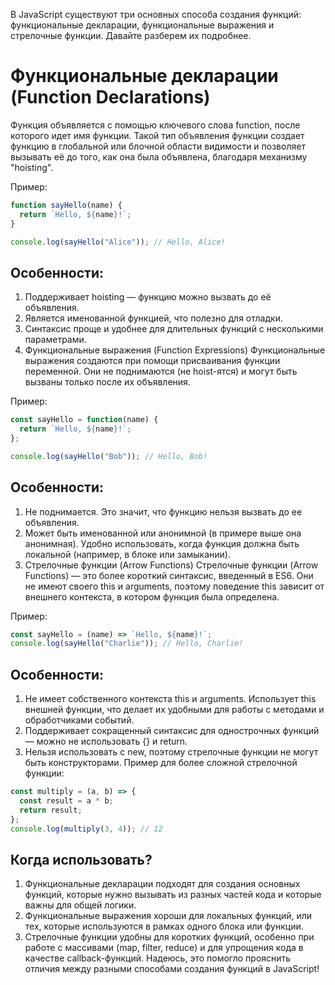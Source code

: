 В JavaScript существуют три основных способа создания функций: функциональные декларации, функциональные выражения и стрелочные функции. Давайте разберем их подробнее.

# Функциональные декларации (Function Declarations)
Функция объявляется с помощью ключевого слова function, после которого идет имя функции. Такой тип объявления функции создает функцию в глобальной или блочной области видимости и позволяет вызывать её до того, как она была объявлена, благодаря механизму "hoisting".

Пример:

```javascript
function sayHello(name) {
  return `Hello, ${name}!`;
}

console.log(sayHello("Alice")); // Hello, Alice!
```
## Особенности:
1. Поддерживает hoisting — функцию можно вызвать до её объявления.
2. Является именованной функцией, что полезно для отладки.
3. Синтаксис проще и удобнее для длительных функций с несколькими параметрами.
4. Функциональные выражения (Function Expressions)
Функциональные выражения создаются при помощи присваивания функции переменной. Они не поднимаются (не hoist-ятся) и могут быть вызваны только после их объявления.

Пример:

```javascript
const sayHello = function(name) {
  return `Hello, ${name}!`;
};

console.log(sayHello("Bob")); // Hello, Bob!
```
## Особенности:
1. Не поднимается. Это значит, что функцию нельзя вызвать до ее объявления.
2. Может быть именованной или анонимной (в примере выше она анонимная).
Удобно использовать, когда функция должна быть локальной (например, в блоке или замыкании).
3. Стрелочные функции (Arrow Functions)
Стрелочные функции (Arrow Functions) — это более короткий синтаксис, введенный в ES6. Они не имеют своего this и arguments, поэтому поведение this зависит от внешнего контекста, в котором функция была определена.

Пример:

```javascript
const sayHello = (name) => `Hello, ${name}!`;
console.log(sayHello("Charlie")); // Hello, Charlie!
```
## Особенности:
1. Не имеет собственного контекста this и arguments. Использует this внешней функции, что делает их удобными для работы с методами и обработчиками событий.
2. Поддерживает сокращенный синтаксис для однострочных функций — можно не использовать {} и return.
3. Нельзя использовать с new, поэтому стрелочные функции не могут быть конструкторами.
Пример для более сложной стрелочной функции:

```javascript
const multiply = (a, b) => {
  const result = a * b;
  return result;
};
console.log(multiply(3, 4)); // 12
```

## Когда использовать?
1. Функциональные декларации подходят для создания основных функций, которые нужно вызывать из разных частей кода и которые важны для общей логики.
2. Функциональные выражения хороши для локальных функций, или тех, которые используются в рамках одного блока или функции.
3. Стрелочные функции удобны для коротких функций, особенно при работе с массивами (map, filter, reduce) и для упрощения кода в качестве callback-функций.
Надеюсь, это помогло прояснить отличия между разными способами создания функций в JavaScript!